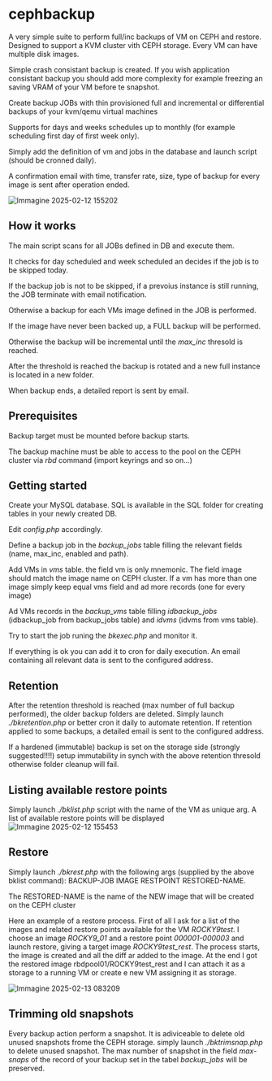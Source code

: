 # cephbackup
A very simple suite to perform full/inc backups of VM on CEPH and restore. Designed to support a KVM cluster vith CEPH storage.
Every VM can have multiple disk images.

Simple crash consistant backup is created. If you wish application consistant backup you should add more complexity for example freezing an saving VRAM of your VM before te snapshot.

Create backup JOBs with thin provisioned full and incremental or differential backups of your kvm/qemu virtual machines

Supports for days and weeks schedules up to monthly (for example scheduling first day of first week only).

Simply add the definition of vm and jobs in the database and launch script (should be cronned daily).

A confirmation email with time, transfer rate, size, type of backup for every image is sent after operation ended.

![Immagine 2025-02-12 155202](https://github.com/user-attachments/assets/f34f4fdb-d8e8-4274-aa51-0538478085a2)


## How it works
The main script scans for all JOBs defined in DB and execute them.

It checks for day scheduled and week scheduled an decides if the job is to be skipped today. 

If the backup job is not to be skipped, if a prevoius instance is still running, the JOB terminate with email notification.

Otherwise a backup for each VMs image defined in the JOB is performed.

If the image have never been backed up, a FULL backup will be performed.

Otherwise the backup will be incremental until the *max_inc* thresold is reached.

After the threshold is reached the backup is rotated and a new full instance is located in a new folder.

When backup ends, a detailed report is sent by email.

## Prerequisites

Backup target must be mounted before backup starts.

The backup machine must be able to access to the pool on the CEPH cluster via *rbd* command (import keyrings and so on...)

## Getting started
Create your MySQL database. SQL  is available in the SQL folder for creating tables in your newly created DB.

Edit *config.php* accordingly.

Define a backup job in the *backup_jobs* table filling the relevant fields (name, max_inc, enabled and path).

Add VMs in *vms* table. the field vm is only mnemonic. The field image should match the image name on CEPH cluster. If a vm has more than one image simply keep equal vms field and ad more records (one for every image)

Ad VMs records in the *backup_vms* table filling *idbackup_jobs* (idbackup_job from backup_jobs table) and *idvms* (idvms from vms table).

Try to start the job runing the *bkexec.php* and monitor it.

If everything is ok you can add it to cron for daily execution. An email containing all relevant data is sent to the configured address.

## Retention

After the retention threshold is reached (max number of full backup performed), the older backup folders are deleted.
Simply launch *./bkretention.php* or better cron it daily to automate retention. If retention applied to some backups, a detailed email is sent to the configured address.

If a hardened (immutable) backup is set on the storage side (strongly suggested!!!!) setup immutability in synch with the above retention thresold otherwise folder cleanup will fail.

## Listing available restore points

Simply launch *./bklist.php* script with the name of the VM as unique arg. A list of available restore points will be displayed
![Immagine 2025-02-12 155453](https://github.com/user-attachments/assets/065cf3eb-0868-463c-9271-6020800f4c7d)

## Restore

Simply launch *./bkrest.php* with the following args (supplied by the above bklist command):  BACKUP-JOB IMAGE RESTPOINT RESTORED-NAME.

The RESTORED-NAME is the name of the NEW image that will be created on the CEPH cluster

Here an example of a restore process. First of all I ask for a list of the images and related restore points available for the VM *ROCKY9test*.
I choose an image *ROCKY9_01* and a restore point *000001-000003* and launch restore, giving a target image *ROCKY9test_rest*.
The process starts, the image is created and all the diff ar added to the image. At the end I got the restored image rbdpool01/ROCKY9test_rest and I can attach it as a storage to a running VM or create e new VM assigning it as storage.

![Immagine 2025-02-13 083209](https://github.com/user-attachments/assets/7d61b792-b6d8-4b62-bab1-289e84b8829a)

## Trimming old snapshots
Every backup action perform a snapshot. It is adiviceable to delete old unused snapshots frome the CEPH storage. simply launch *./bktrimsnap.php* to delete unused snapshot. The max number of snapshot in the field *max-snaps* of the record of your backup set in the tabel *backup_jobs* will be preserved.






